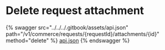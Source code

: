 # Delete request attachment

{% swagger src="../../../.gitbook/assets/api.json" path="/v1/commerce/requests/{requestId}/attachments/{id}" method="delete" %}
[api.json](../../../.gitbook/assets/api.json)
{% endswagger %}
